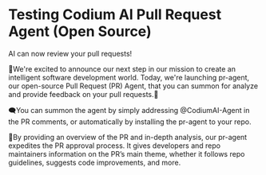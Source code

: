 # Testing Codium AI Pull Request Agent (Open Source)
AI can now review your pull requests!

🚀We're excited to announce our next step in our mission to create an intelligent software
development world. Today, we're launching pr-agent, our open-source Pull Request (PR) Agent,
that you can summon for analyze and provide feedback on your pull requests.🤖

🗨️You can summon the agent by simply addressing @CodiumAI-Agent in the PR comments,
 or automatically by installing the pr-agent to your repo.
 
🐎By providing an overview of the PR and in-depth analysis, our pr-agent expedites the PR
approval process. It gives developers and repo maintainers information on the PR’s main
theme, whether it follows repo guidelines, suggests code improvements, and more.
